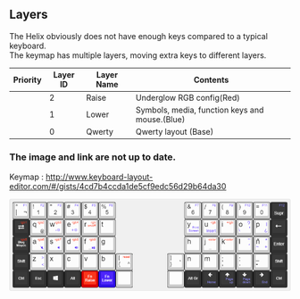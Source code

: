 
## Layers

The Helix obviously does not have enough keys compared to a typical keyboard.  
The keymap has multiple layers, moving extra keys to different layers.

|Priority|Layer ID|Layer Name|Contents|
| ---- | ---- | --- | --- |
||2|Raise|Underglow RGB config(Red)|
||1|Lower|Symbols, media, function keys and mouse.(Blue)|
||0|Qwerty|Qwerty layout (Base)|

### The image and link are not up to date.
Keymap : http://www.keyboard-layout-editor.com/#/gists/4cd7b4ccda1de5cf9edc56d29b64da30
 
 ![Keyboard](helix-keyboard.png)
 
 <!---![Keyboard](https://i.imgur.com/Onwmsss.png) -->
 

